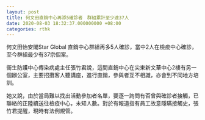 ```yaml
---
layout: post
title: 何文田直銷中心再添5確診者　群組累計至少達37人
date: 2020-08-03 18:32:37.000000000 +08:00
categories: rthk
---
```


何文田怡安閣Star Global 直銷中心群組再多5人確診，當中2人在檢疫中心確診，至今群組最少有37宗個案。

衞生防護中心傳染病處主任張竹君說，這間直銷中心在尖東新文華中心2樓有另一個辦公室，主要招攬客人聽講座，進行直銷，參與者互不相識，亦會到不同地方培訓。

她又說，由於當局難以找出活動參加者名單，要逐一詢問有否曾與確診者接觸，已聯絡的正陸續送往檢疫中心，未知人數。對於有報道指有員工故意隱瞞接觸史，張竹君提醒，現時有法例規管。

